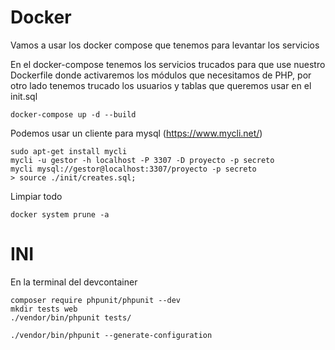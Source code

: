 # Docker

Vamos a usar los docker compose que tenemos para levantar los servicios

En el docker-compose tenemos los servicios trucados para que use nuestro Dockerfile donde activaremos los módulos que necesitamos de PHP, por otro lado tenemos trucado los usuarios y tablas que queremos usar en el init.sql

```shell
docker-compose up -d --build
```

Podemos usar un cliente para mysql (https://www.mycli.net/)
```
sudo apt-get install mycli
mycli -u gestor -h localhost -P 3307 -D proyecto -p secreto
mycli mysql://gestor@localhost:3307/proyecto -p secreto
> source ./init/creates.sql;
```


Limpiar todo
```shell
docker system prune -a
```
# INI
En la terminal del devcontainer
```shell
composer require phpunit/phpunit --dev
mkdir tests web
./vendor/bin/phpunit tests/

./vendor/bin/phpunit --generate-configuration
```

